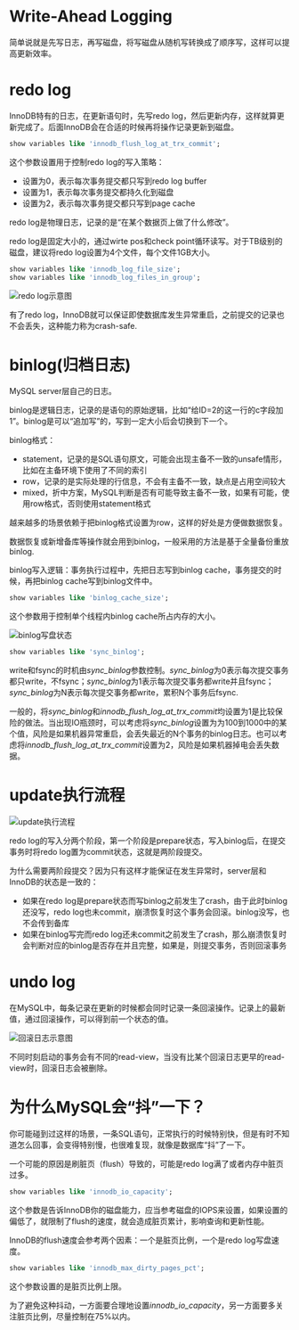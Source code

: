 # Write-Ahead Logging
简单说就是先写日志，再写磁盘，将写磁盘从随机写转换成了顺序写，这样可以提高更新效率。

# redo log
InnoDB特有的日志，在更新语句时，先写redo log，然后更新内存，这样就算更新完成了。后面InnoDB会在合适的时候再将操作记录更新到磁盘。

```sql
show variables like 'innodb_flush_log_at_trx_commit'; 
```
这个参数设置用于控制redo log的写入策略：
- 设置为0，表示每次事务提交都只写到redo log buffer
- 设置为1，表示每次事务提交都持久化到磁盘
- 设置为2，表示每次事务提交都只写到page cache

redo log是物理日志，记录的是“在某个数据页上做了什么修改”。

redo log是固定大小的，通过wirte pos和check point循环读写。对于TB级别的磁盘，建议将redo log设置为4个文件，每个文件1GB大小。
```sql
show variables like 'innodb_log_file_size';
show variables like 'innodb_log_files_in_group';
```

![redo log示意图](https://static001.geekbang.org/resource/image/16/a7/16a7950217b3f0f4ed02db5db59562a7.png)

有了redo log，InnoDB就可以保证即使数据库发生异常重启，之前提交的记录也不会丢失，这种能力称为crash-safe.

# binlog(归档日志)
MySQL server层自己的日志。

binlog是逻辑日志，记录的是语句的原始逻辑，比如“给ID=2的这一行的c字段加1”。binlog是可以“追加写”的，写到一定大小后会切换到下一个。

binlog格式：
- statement，记录的是SQL语句原文，可能会出现主备不一致的unsafe情形，比如在主备环境下使用了不同的索引
- row，记录的是实际处理的行信息，不会有主备不一致，缺点是占用空间较大
- mixed，折中方案，MySQL判断是否有可能导致主备不一致，如果有可能，使用row格式，否则使用statement格式

越来越多的场景依赖于把binlog格式设置为row，这样的好处是方便做数据恢复。

数据恢复或新增备库等操作就会用到binlog，一般采用的方法是基于全量备份重放binlog.

binlog写入逻辑：事务执行过程中，先把日志写到binlog cache，事务提交的时候，再把binlog cache写到binlog文件中。

```sql
show variables like 'binlog_cache_size';
```
这个参数用于控制单个线程内binlog cache所占内存的大小。

![binlog写盘状态](https://static001.geekbang.org/resource/image/9e/3e/9ed86644d5f39efb0efec595abb92e3e.png)

```sql
show variables like 'sync_binlog';
```
write和fsync的时机由*sync_binlog*参数控制。*sync_binlog*为0表示每次提交事务都只write，不fsync；*sync_binlog*为1表示每次提交事务都write并且fsync；*sync_binlog*为N表示每次提交事务都write，累积N个事务后fsync.

一般的，将*sync_binlog*和*innodb_flush_log_at_trx_commit*均设置为1是比较保险的做法。当出现IO瓶颈时，可以考虑将*sync_binlog*设置为为100到1000中的某个值，风险是如果机器异常重启，会丢失最近的N个事务的binlog日志。也可以考虑将*innodb_flush_log_at_trx_commit*设置为2，风险是如果机器掉电会丢失数据。

# update执行流程

![update执行流程](https://static001.geekbang.org/resource/image/2e/be/2e5bff4910ec189fe1ee6e2ecc7b4bbe.png)

redo log的写入分两个阶段，第一个阶段是prepare状态，写入binlog后，在提交事务时将redo log置为commit状态，这就是两阶段提交。

为什么需要两阶段提交？因为只有这样才能保证在发生异常时，server层和InnoDB的状态是一致的：
- 如果在redo log是prepare状态而写binlog之前发生了crash，由于此时binlog还没写，redo log也未commit，崩溃恢复时这个事务会回滚。binlog没写，也不会传到备库
- 如果在binlog写完而redo log还未commit之前发生了crash，那么崩溃恢复时会判断对应的binlog是否存在并且完整，如果是，则提交事务，否则回滚事务

# undo log
在MySQL中，每条记录在更新的时候都会同时记录一条回滚操作。记录上的最新值，通过回滚操作，可以得到前一个状态的值。

![回滚日志示意图](https://static001.geekbang.org/resource/image/d9/ee/d9c313809e5ac148fc39feff532f0fee.png)

不同时刻启动的事务会有不同的read-view，当没有比某个回滚日志更早的read-view时，回滚日志会被删除。

# 为什么MySQL会“抖”一下？
你可能碰到过这样的场景，一条SQL语句，正常执行的时候特别快，但是有时不知道怎么回事，会变得特别慢，也很难复现，就像是数据库“抖”了一下。

一个可能的原因是刷脏页（flush）导致的，可能是redo log满了或者内存中脏页过多。

```sql
show variables like 'innodb_io_capacity';
```
这个参数是告诉InnoDB你的磁盘能力，应当参考磁盘的IOPS来设置，如果设置的偏低了，就限制了flush的速度，就会造成脏页累计，影响查询和更新性能。

InnoDB的flush速度会参考两个因素：一个是脏页比例，一个是redo log写盘速度。

```sql
show variables like 'innodb_max_dirty_pages_pct';
```
这个参数设置的是脏页比例上限。

为了避免这种抖动，一方面要合理地设置*innodb_io_capacity*，另一方面要多关注脏页比例，尽量控制在75%以内。